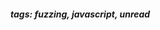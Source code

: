<!-- Please prefix the notes with the date as in [22/12/2020] -->

 ##### tags: fuzzing, javascript, unread
